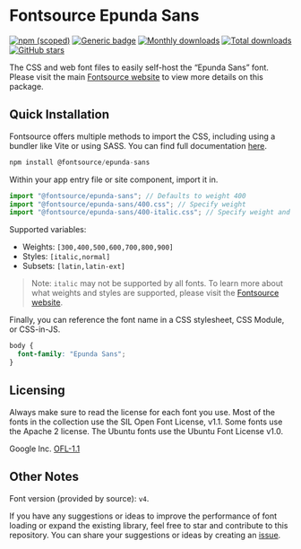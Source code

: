 # Fontsource Epunda Sans

[![npm (scoped)](https://img.shields.io/npm/v/@fontsource/epunda-sans?color=brightgreen)](https://www.npmjs.com/package/@fontsource/epunda-sans) [![Generic badge](https://img.shields.io/badge/fontsource-passing-brightgreen)](https://github.com/fontsource/fontsource) [![Monthly downloads](https://badgen.net/npm/dm/@fontsource/epunda-sans)](https://github.com/fontsource/fontsource) [![Total downloads](https://badgen.net/npm/dt/@fontsource/epunda-sans)](https://github.com/fontsource/fontsource) [![GitHub stars](https://img.shields.io/github/stars/fontsource/fontsource.svg?style=social&label=Star)](https://github.com/fontsource/fontsource/stargazers)

The CSS and web font files to easily self-host the “Epunda Sans” font. Please visit the main [Fontsource website](https://fontsource.org/fonts/epunda-sans) to view more details on this package.

## Quick Installation

Fontsource offers multiple methods to import the CSS, including using a bundler like Vite or using SASS. You can find full documentation [here](https://fontsource.org/docs/getting-started/introduction).

```javascript
npm install @fontsource/epunda-sans
```

Within your app entry file or site component, import it in.

```javascript
import "@fontsource/epunda-sans"; // Defaults to weight 400
import "@fontsource/epunda-sans/400.css"; // Specify weight
import "@fontsource/epunda-sans/400-italic.css"; // Specify weight and style
```

Supported variables:
- Weights: `[300,400,500,600,700,800,900]`
- Styles: `[italic,normal]`
- Subsets: `[latin,latin-ext]`

> Note: `italic` may not be supported by all fonts. To learn more about what weights and styles are supported, please visit the [Fontsource website](https://fontsource.org/fonts/epunda-sans).

Finally, you can reference the font name in a CSS stylesheet, CSS Module, or CSS-in-JS.

```css
body {
  font-family: "Epunda Sans";
}
```

## Licensing
Always make sure to read the license for each font you use. Most of the fonts in the collection use the SIL Open Font License, v1.1. Some fonts use the Apache 2 license. The Ubuntu fonts use the Ubuntu Font License v1.0.

Google Inc.
[OFL-1.1](http://scripts.sil.org/OFL)

## Other Notes
Font version (provided by source): `v4`.

If you have any suggestions or ideas to improve the performance of font loading or expand the existing library, feel free to star and contribute to this repository. You can share your suggestions or ideas by creating an [issue](https://github.com/fontsource/fontsource/issues).